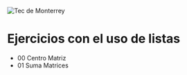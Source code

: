 
![Tec de Monterrey](images/logotecmty.png)
# Ejercicios con el uso de listas

- 00 Centro Matriz
- 01 Suma Matrices



